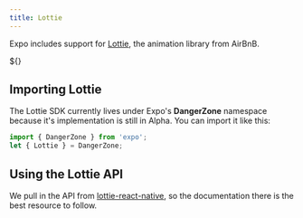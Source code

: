```yaml
---
title: Lottie
---
```


Expo includes support for [Lottie](https://airbnb.design/lottie/), the animation library from AirBnB.

${<SnackEmbed snackId="SJdIbHe4b" />}


## Importing Lottie

The Lottie SDK currently lives under Expo's **DangerZone** namespace because it's implementation is still in Alpha. You can import it like this:

```javascript
import { DangerZone } from 'expo';
let { Lottie } = DangerZone;
```

## Using the Lottie API

We pull in the API from [lottie-react-native](https://github.com/airbnb/lottie-react-native#basic-usage), so the documentation there is the best resource to follow.
